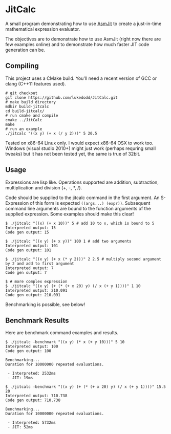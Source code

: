 JitCalc
=======

A small program demonstrating how to use [AsmJit](http://code.google.com/p/asmjit/) to create a just-in-time mathematical expression evaluator.

The objectives are to demonstrate how to use AsmJit (right now there are few examples online) and to demonstrate how much faster JIT code generation can be.

Compiling
---------

This project uses a CMake build. You'll need a recent version of GCC or clang (C++11 features used).

    # git checkout
    git clone https://github.com/lukedodd/JitCalc.git
    # make build directory
    mdkir build-jitcalc
    cd build-jitcalc/
    # run cmake and compile
    cmake ../JitCalc
    make
    # run an example
    ./jitcalc "((x y) (+ x (/ y 2)))" 5 20.5
    
Tested on x86-64 Linux only. I would expect x86-64 OSX to work too. Windows (visual studio 2010+) might just work (perhaps requring small tweaks) but it has not been tested yet, the same is true of 32bit.
    
Usage
-----


Expressions are lisp like. Operations supported are addition, subtraction, multiplication and division (+, -, *, /).

Code should be supplied to the jitcalc command in the first argument. An S-Expression of this form is expected `((args...) (expr))`. Subsequent command line arguments are bound to the function arguments of the supplied expression. Some examples should make this clear!

    $ ./jitcalc "((x) (+ x 10))" 5 # add 10 to x, which is bound to 5
    Interpreted output: 15
    Code gen output: 15

    $ ./jitcalc "((x y) (+ x y))" 100 1 # add two arguments
    Interpreted output: 101
    Code gen output: 101

    $ ./jitcalc "((x y) (+ x (* y 2)))" 2 2.5 # multiply second argument by 2 and add to first argument
    Interpreted output: 7
    Code gen output: 7

    $ # more complex expression
    $ ./jitcalc "((x y) (+ (* (+ x 20) y) (/ x (+ y 1))))" 1 10
    Interpreted output: 210.091
    Code gen output: 210.091

 
 Benchmarking is possible, see below!

Benchmark Results
-----------------

Here are benchmark command examples and results.

    $ ./jitcalc -benchmark "((x y) (* x (+ y 10)))" 5 10
    Interpreted output: 100
    Code gen output: 100

    Benchmarking...
    Duration for 10000000 repeated evaluations.

     - Interpreted: 2532ms
     - JIT: 19ms 

    $ ./jitcalc -benchmark "((x y) (+ (* (+ x 20) y) (/ x (+ y 1))))" 15.5 20 
    Interpreted output: 710.738
    Code gen output: 710.738

    Benchmarking...
    Duration for 10000000 repeated evaluations.

     - Interpreted: 5732ms
     - JIT: 52ms

